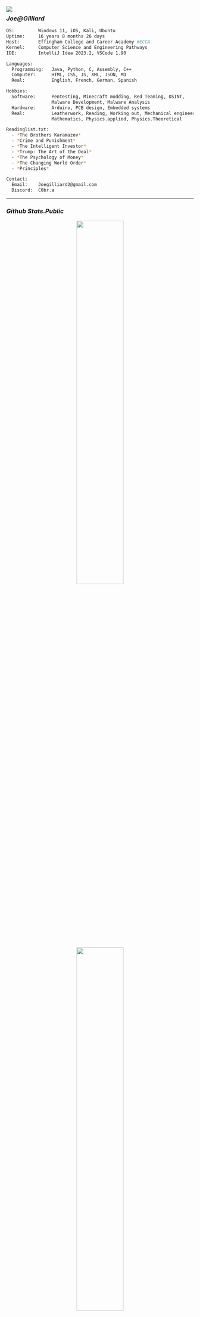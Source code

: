 <img align="left" src="https://orhun.dev/img/crow.png">

### *Joe@Gilliard*

```sh
OS:         Windows 11, iOS, Kali, Ubuntu
Uptime:     16 years 8 months 26 days
Host:       Effingham College and Career Academy #ECCA
Kernel:     Computer Science and Engineering Pathways
IDE:        IntelliJ Idea 2023.2, VSCode 1.90

Languages:
  Programming:   Java, Python, C, Assembly, C++
  Computer:      HTML, CSS, JS, XML, JSON, MD
  Real:          English, French, German, Spanish

Hobbies:
  Software:      Pentesting, Minecraft modding, Red Teaming, OSINT, 
                 Malware Development, Malware Analysis
  Hardware:      Arduino, PCB design, Embedded systems
  Real:          Leatherwork, Reading, Working out, Mechanical engineering, 
                 Mathematics, Physics.applied, Physics.Theoretical

Readinglist.txt:
  - *The Brothers Karamazov*
  - *Crime and Punishment*
  - *The Intelligent Investor*
  - *Trump: The Art of the Deal*
  - *The Psychology of Money*
  - *The Changing World Order*
  - *Principles*

Contact:
  Email:    Joegilliard2@gmail.com
  Discord:  C0br.a
```
---

### *Github Stats.Public*
<p align="center">
  <img height="50%" width="auto" src ="https://github-readme-stats.vercel.app/api?username=joegilliard&show_icons=true&count_private=true&theme=darcula&hide_border=true&hide=issues,contribs&bg_color=00000000">
  <img height="50%" width="auto" src ="https://github-readme-stats.vercel.app/api/top-langs/?username=joegilliard&layout=compact&hide_border=true&theme=darcula&bg_color=00000000&langs_count=6&hide=jupyter%20notebook,tex,css,php&exclude_repo=Pacman-AI">
  <br>
</p>
<p align="center"> <img src="https://komarev.com/ghpvc/?username=joegilliard&label=Profile%20views&color=0e75b6&style=flat" alt="joegilliard" /></p>
